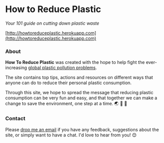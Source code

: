 # How to Reduce Plastic
*Your 101 guide on cutting down plastic waste*

[http://howtoreduceplastic.herokuapp.com](http://howtoreduceplastic.herokuapp.com)

### About
**How To Reduce Plastic** was created with the hope to help fight the ever-increasing [global plastic pollution problems](https://www.nationalgeographic.com/magazine/2018/06/plastic-planet-waste-pollution-trash-crisis/).

The site contains top tips, actions and resources on different ways that anyone can do to reduce their personal plastic consumption.

Through this site, we hope to spread the message that reducing plastic consumption can be very fun and easy,
and that together we can make a change to save the environment, one step at a time. 🌏 🌳 🐋

### Contact
Please [drop me an email](mailto:hellouyenle@gmail.com) if you have any feedback, suggestions about the site, or simply want to have a chat. I'd love to hear from you! 😊
